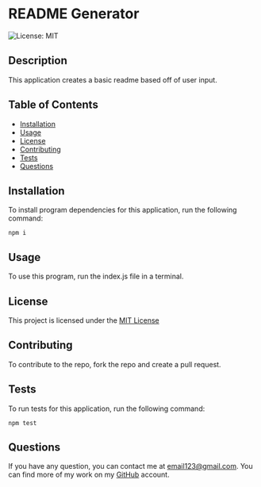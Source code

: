 # README Generator
![License: MIT](https://img.shields.io/badge/License-MIT-yellow.svg)

## Description
This application creates a basic readme based off of user input.

## Table of Contents 

* [Installation](#installation)
* [Usage](#usage)
* [License](#license)
* [Contributing](#contributing)
* [Tests](#tests)
* [Questions](#questions)

## Installation

To install program dependencies for this application, run the following command:

    npm i

## Usage
To use this program, run the index.js file in a terminal.

## License
This project is licensed under the [MIT License](https://opensource.org/licenses/MIT)

## Contributing
To contribute to the repo, fork the repo and create a pull request.

## Tests

To run tests for this application, run the following command:

    npm test

## Questions

If you have any question, you can contact me at email123@gmail.com. You can
find more of my work on my [GitHub](https://github.com/tyang896) account.
